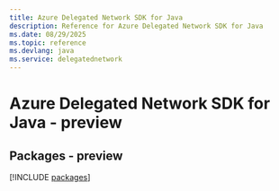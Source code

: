 ```yaml
---
title: Azure Delegated Network SDK for Java
description: Reference for Azure Delegated Network SDK for Java
ms.date: 08/29/2025
ms.topic: reference
ms.devlang: java
ms.service: delegatednetwork
---
```

# Azure Delegated Network SDK for Java - preview
## Packages - preview
[!INCLUDE [packages](delegated-network-index.md)]